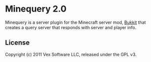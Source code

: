 # Minequery 2.0

Minequery is a server plugin for the Minecraft server mod, [Bukkit](http://bukkit.org) that creates a query server that responds with server and player info.

## License

Copyright (c) 2011 Vex Software LLC, released under the GPL v3.
